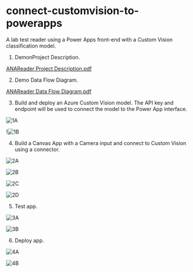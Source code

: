 # connect-customvision-to-powerapps
A lab test reader using a Power Apps front-end with a Custom Vision classification model.

1. DemonProject Description.

[ANAReader Project Description.pdf](https://github.com/ermls/connect-customvision-to-powerapps/files/9559244/ANAReader.Project.Description.pdf)

2. Demo Data Flow Diagram.

[ANAReader Data Flow Diagram.pdf](https://github.com/ermls/connect-customvision-to-powerapps/files/9559245/ANAReader.Data.Flow.Diagram.pdf)

3. Build and deploy an Azure Custom Vision model. The API key and endpoint will be used to connect the model to
the Power App interface.

![1A](https://user-images.githubusercontent.com/83891373/189790785-13d08f94-9061-43c0-80c6-b44d789d1351.jpg)

!![1B](https://user-images.githubusercontent.com/83891373/189923139-968bc21f-59e5-44dd-b94b-d3ace36d3658.jpg)

4. Build a Canvas App with a Camera input and connect to Custom Vision using a connector.

![2A](https://user-images.githubusercontent.com/83891373/189790824-afd72950-3b9b-43de-83aa-c376c218e365.jpg)

![2B](https://user-images.githubusercontent.com/83891373/189790836-a5cee6c2-b668-4b2c-8bd1-316cc7d9ebef.jpg)

![2C](https://user-images.githubusercontent.com/83891373/189992212-a28dbc71-d7d9-4f68-9e56-8e3409499382.jpg)

![2D](https://user-images.githubusercontent.com/83891373/189790851-a7722dac-68a1-480d-ad53-e78a81b3211e.jpg)

5. Test app.

![3A](https://user-images.githubusercontent.com/83891373/189921755-aedc327c-cb41-46a5-be8b-8c2c5ecd97e4.jpg)

![3B](https://user-images.githubusercontent.com/83891373/189923297-1da9b757-be58-4ca3-9901-dc2707ebae86.jpg)

6. Deploy app.

![4A](https://user-images.githubusercontent.com/83891373/189991027-6111e09e-354b-4fa3-9654-ecd2b8c6dcf2.jpeg)

![4B](https://user-images.githubusercontent.com/83891373/189991033-3f7b1266-0da0-4fc9-b176-d222d702325a.jpeg)
